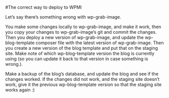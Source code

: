 #The correct way to deploy to WPMI

Let’s say there’s something wrong with wp-grab-image.

You make some changes locally to wp-grab-image, and make it work, then you copy your changes to wp-grab-image’s git and commit the changes.
Then you deploy a new version of wp-grab-image, and update the wp-blog-template composer file with the latest version of wp-grab-image. Then you create a new version of the blog template and put that on the staging site. Make note of which wp-blog-template version the blog is currently using (so you can update it back to that version in case something is wrong.).

Make a backup of the blog’s database, and update the blog and see if the changes worked. If the changes did not work, and the staging site doesn’t work, give it the previous wp-blog-template version so that the staging site works again :)